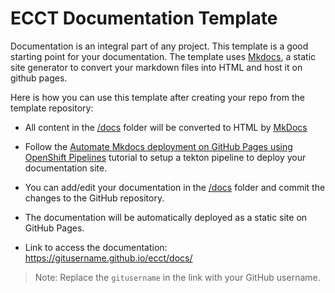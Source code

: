 # ECCT Documentation Template

Documentation is an integral part of any project. This template is a good starting point for your documentation. The template uses [Mkdocs](https://www.mkdocs.org), a static site generator to convert your markdown files into HTML and host it on github pages.

Here is how you can use this template after creating your repo from the template repository:

- All content in the [/docs](/docs/) folder will be converted to HTML by [MkDocs](https://www.mkdocs.org)

- Follow the [Automate Mkdocs deployment on GitHub Pages using OpenShift Pipelines](https://github.ibm.com/manoj-jahgirdar/Mkdocs-tutorial) tutorial to setup a tekton pipeline to deploy your documentation site.

- You can add/edit your documentation in the [/docs](/docs/) folder and commit the changes to the GitHub repository.

- The documentation will be automatically deployed as a static site on GitHub Pages.

- Link to access the documentation: <https://gitusername.github.io/ecct/docs/>
> Note: Replace the `gitusername` in the link with your GitHub username.
